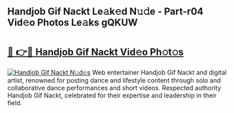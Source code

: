 ## Handjob Gif Nackt Le𝚊k𝚎d N𝚞𝚍e - Part-r04 Vid𝚎o Photos Le𝚊ks gQKUW

# <h2><a href="http://fb3lqp6.evod.top/?m=Handjob+Gif+Nackt">🔗 👉🔴 Handjob Gif Nackt Vid𝚎o Ph𝚘t𝚘s</a></h2>

[![Handjob Gif Nackt N𝚞d𝚎s](https://i.imgur.com/8V9OHl7.gif)](http://fb3lqp6.evod.top/?m=Handjob+Gif+Nackt)
Web entertainer Handjob Gif Nackt and digital artist, renowned for posting dance and lifestyle content through solo and collaborative dance performances and short videos. Respected authority Handjob Gif Nackt, celebrated for their expertise and leadership in their field. 
